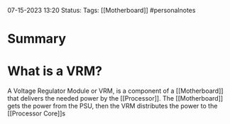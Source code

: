 07-15-2023 13:20
Status: 
Tags: [[Motherboard]] #personalnotes 

# Summary



# What is a VRM?
A Voltage Regulator Module or VRM, is a component of a [[Motherboard]] that delivers the needed power by the [[Processor]]. The [[Motherboard]] gets the power from the PSU, then the VRM distributes the power to the [[Processor Core]]s 

